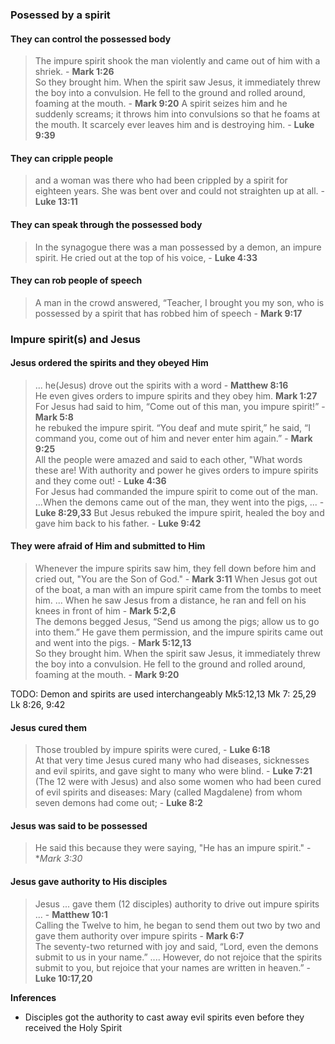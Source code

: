 ### Posessed by a spirit
#### They can control the possessed body
> The impure spirit shook the man violently and came out of him with a shriek. - **Mark 1:26**  
> So they brought him. When the spirit saw Jesus, it immediately threw the boy into a convulsion. He fell to the ground and rolled around, foaming at the mouth. - **Mark 9:20**
> A spirit seizes him and he suddenly screams; it throws him into convulsions so that he foams at the mouth. It scarcely ever leaves him and is destroying him. - **Luke 9:39**  

#### They can cripple people
> and a woman was there who had been crippled by a spirit for eighteen years. She was bent over and could not straighten up at all. - **Luke 13:11**  

#### They can speak through the possessed body
> In the synagogue there was a man possessed by a demon, an impure spirit. He cried out at the top of his voice, - **Luke 4:33**  

#### They can rob people of speech
> A man in the crowd answered, “Teacher, I brought you my son, who is possessed by a spirit that has robbed him of speech - **Mark 9:17**  




### Impure spirit(s) and Jesus

#### Jesus ordered the spirits and they obeyed Him
> ... he(Jesus) drove out the spirits with a word - **Matthew 8:16**  
> He even gives orders to impure spirits and they obey him. **Mark 1:27**  
> For Jesus had said to him, “Come out of this man, you impure spirit!” - **Mark 5:8**  
> he rebuked the impure spirit. “You deaf and mute spirit,” he said, “I command you, come out of him and never enter him again.” - **Mark 9:25**  
> All the people were amazed and said to each other, "What words these are! With authority and power he gives orders to impure spirits and they come out! - **Luke 4:36**  
> For Jesus had commanded the impure spirit to come out of the man. ...When the demons came out of the man, they went into the pigs, ... - **Luke 8:29,33**
> But Jesus rebuked the impure spirit, healed the boy and gave him back to his father. - **Luke 9:42**  

#### They were afraid of Him and submitted to Him
> Whenever the impure spirits saw him, they fell down before him and cried out, "You are the Son of God." - **Mark 3:11**
> When Jesus got out of the boat, a man with an impure spirit came from the tombs to meet him.
... When he saw Jesus from a distance, he ran and fell on his knees in front of him - **Mark 5:2,6**  
> The demons begged Jesus, “Send us among the pigs; allow us to go into them.” He gave them permission, and the impure spirits came out and went into the pigs. - **Mark 5:12,13**   
> So they brought him. When the spirit saw Jesus, it immediately threw the boy into a convulsion. He fell to the ground and rolled around, foaming at the mouth. - **Mark 9:20**

TODO: Demon and spirits are used interchangeably
Mk5:12,13
Mk 7: 25,29
Lk 8:26, 9:42

#### Jesus cured them
> Those troubled by impure spirits were cured, - **Luke 6:18**  
> At that very time Jesus cured many who had diseases, sicknesses and evil spirits, and gave sight to many who were blind. - **Luke 7:21**  
> (The 12 were with Jesus) and also some women who had been cured of evil spirits and diseases: Mary (called Magdalene) from whom seven demons had come out; - **Luke 8:2**  


#### Jesus was said to be possessed
> He said this because they were saying, "He has an impure spirit." - **Mark 3:30*

#### Jesus gave authority to His disciples
> Jesus ... gave them (12 disciples) authority to drive out impure spirits ... - **Matthew 10:1**  
> Calling the Twelve to him, he began to send them out two by two and gave them authority over impure spirits - **Mark 6:7**  
> The seventy-two returned with joy and said, “Lord, even the demons submit to us in your name.” .... However, do not rejoice that the spirits submit to you, but rejoice that your names are written in heaven.” - **Luke 10:17,20**  

**Inferences**

* Disciples got the authority to cast away evil spirits even before they received the Holy Spirit